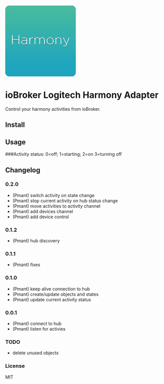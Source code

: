 ![Logo](admin/harmony.png)
# ioBroker Logitech Harmony Adapter

Control your harmony activities from ioBroker.

## Install

## Usage
###Activity status:
0=off;
1=starting;
2=on
3=turning off

## Changelog

### 0.2.0
* (Pmant) switch activity on state change
* (Pmant) stop current activity on hub status change
* (Pmant) move activities to activity channel
* (Pmant) add devices channel
* (Pmant) add device control

### 0.1.2
* (Pmant) hub discovery

### 0.1.1
* (Pmant) fixes

### 0.1.0
* (Pmant) keep alive connection to hub
* (Pmant) create/update objects and states
* (Pmant) update current activity status

### 0.0.1
* (Pmant) connect to hub
* (Pmant) listen for activies


### TODO
* delete unused objects

### License

MIT



